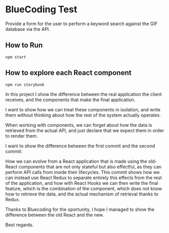 
# BlueCoding Test

Provide a form for the user to perform a keyword search against the GIF database via the API.

## How to Run

`npm start`

## How to explore each React component 

`npm run storybook`


In this project I show the difference between the real application the client receives, and the components that make the final application.

I want to show how we can treat these components in isolation, and write them without thinking about how the rest of the system actually operates.

When working with components, we can forget about how the data is retrieved from the actual API, and just declare that we expect them in order to render them.

I want to show the difference between the first commit and the second commit:

How we can evolve from a React application that is made using the old-React components that are not only stateful but also effectful, as they can perform API calls from inside their lifecycles. This commit shows how we can instead use React Redux to separate entirely this effects from the rest of the application, and how with React Hooks we can then write the final feature, which is the combination of the component, which does not know how to retrieve the data, and the actual mechanism of retrieval thanks to Redux.


Thanks to Bluecoding for the oportunity, I hope I managed to show the difference between the old React and the new.

Best regards.

